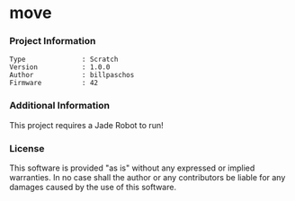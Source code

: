 move
================



### Project Information
```
Type              : Scratch
Version           : 1.0.0
Author            : billpaschos
Firmware          : 42
```

### Additional Information
This project requires a Jade Robot to run!

### License
This software is provided "as is" without any expressed or implied warranties.  In no case shall the author or any contributors be liable for any damages caused by the use of this software.

